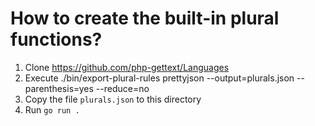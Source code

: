 # How to create the built-in plural functions?

1. Clone https://github.com/php-gettext/Languages
2. Execute ./bin/export-plural-rules prettyjson --output=plurals.json --parenthesis=yes --reduce=no
3. Copy the file `plurals.json` to this directory
4. Run `go run .`